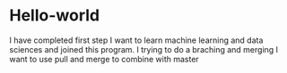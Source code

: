 # Hello-world
I have completed first step
I want to learn machine learning and data sciences and joined this program. I trying to do a braching and merging
I want to use pull and merge to combine with master
